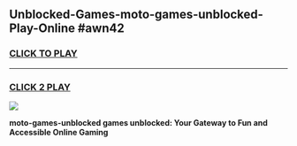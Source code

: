 
## Unblocked-Games-moto-games-unblocked-Play-Online #awn42
<h3>
<a href="https://news.freeplayer.one?title=moto-games-unblocked&ref=3">CLICK TO PLAY</a></h3>
<hr>

<h3>
<a href="https://news.freeplayer.one?title=moto-games-unblocked&ref=3">CLICK 2 PLAY</a>
  
</h3>

<a href="https://news.freeplayer.one?title=moto-games-unblocked&ref=3"><img src="https://clearcache.store/games.png"></a>


**moto-games-unblocked games unblocked: Your Gateway to Fun and Accessible Online Gaming**
